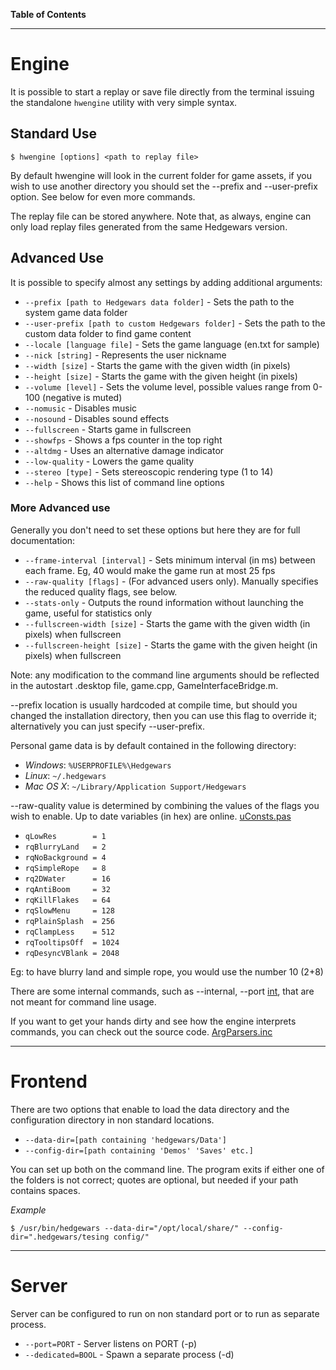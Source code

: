 **Table of Contents**



---


# Engine #

It is possible to start a replay or save file directly from the terminal issuing the standalone `hwengine` utility with very simple syntax.

## Standard Use ##
`$ hwengine [options] <path to replay file>`

By default hwengine will look in the current folder for game assets, if you wish to use another directory you should set the --prefix and --user-prefix option. See below for even more commands.

The replay file can be stored anywhere. Note that, as always, engine can only load replay files generated from the same Hedgewars version.

## Advanced Use ##
It is possible to specify almost any settings by adding additional arguments:

  * `--prefix [path to Hedgewars data folder]` - Sets the path to the system game data folder
  * `--user-prefix [path to custom Hedgewars folder]` - Sets the path to the custom data folder to find game content
  * `--locale [language file]` - Sets the game language (en.txt for sample)
  * `--nick [string]` - Represents the user nickname
  * `--width [size]` - Starts the game with the given width (in pixels)
  * `--height [size]` - Starts the game with the given height (in pixels)
  * `--volume [level]` - Sets the volume level, possible values range from 0-100 (negative is muted)
  * `--nomusic` - Disables music
  * `--nosound` - Disables sound effects
  * `--fullscreen` - Starts game in fullscreen
  * `--showfps` - Shows a fps counter in the top right
  * `--altdmg` - Uses an alternative damage indicator
  * `--low-quality` - Lowers the game quality
  * `--stereo [type]` - Sets stereoscopic rendering type (1 to 14)
  * `--help` - Shows this list of command line options

### More Advanced use ###
Generally you don't need to set these options but here they are for full documentation:

  * `--frame-interval [interval]` - Sets minimum interval (in ms) between each frame. Eg, 40 would make the game run at most 25 fps
  * `--raw-quality [flags]` - (For advanced users only). Manually specifies the reduced quality flags, see below.
  * `--stats-only` - Outputs the round information without launching the game, useful for statistics only
  * `--fullscreen-width [size]` - Starts the game with the given width (in pixels) when fullscreen
  * `--fullscreen-height [size]` - Starts the game with the given height (in pixels) when fullscreen

Note: any modification to the command line arguments should be reflected in the autostart .desktop file, game.cpp, GameInterfaceBridge.m.

--prefix location is usually hardcoded at compile time, but should you changed the installation directory, then you can use this flag to override it; alternatively you can just specify --user-prefix.

Personal game data is by default contained in the following directory:

  * _Windows_: `%USERPROFILE%\Hedgewars`
  * _Linux_: `~/.hedgewars`
  * _Mac OS X_: `~/Library/Application Support/Hedgewars`

--raw-quality value is determined by combining the values of the flags you wish to enable. Up to date variables (in hex) are online. [uConsts.pas](http://code.google.com/p/hedgewars/source/browse/hedgewars/uConsts.pas#62)

  * `qLowRes        = 1`
  * `rqBlurryLand   = 2`
  * `rqNoBackground = 4`
  * `rqSimpleRope   = 8`
  * `rq2DWater      = 16`
  * `rqAntiBoom     = 32`
  * `rqKillFlakes   = 64`
  * `rqSlowMenu     = 128`
  * `rqPlainSplash  = 256`
  * `rqClampLess    = 512`
  * `rqTooltipsOff  = 1024`
  * `rqDesyncVBlank = 2048`

Eg: to have blurry land and simple rope, you would use the number 10 (2+8)

There are some internal commands, such as --internal, --port [int](int.md), that are not meant for command line usage.

If you want to get your hands dirty and see how the engine interprets commands, you can check out the source code.
[ArgParsers.inc](http://code.google.com/p/hedgewars/source/browse/hedgewars/ArgParsers.inc)


---


# Frontend #

There are two options that enable to load the data directory and the configuration directory in non standard locations.

  * `--data-dir=[path containing 'hedgewars/Data']`
  * `--config-dir=[path containing 'Demos' 'Saves' etc.]`

You can set up both on the command line. The program exits if either one of the folders is not correct; quotes are optional, but needed if your path contains spaces.

_Example_
```
$ /usr/bin/hedgewars --data-dir="/opt/local/share/" --config-dir=".hedgewars/tesing config/"
```



---


# Server #

Server can be configured to run on non standard port or to run as separate process.

  * `--port=PORT` - Server listens on PORT (-p)
  * `--dedicated=BOOL` - Spawn a separate process (-d)